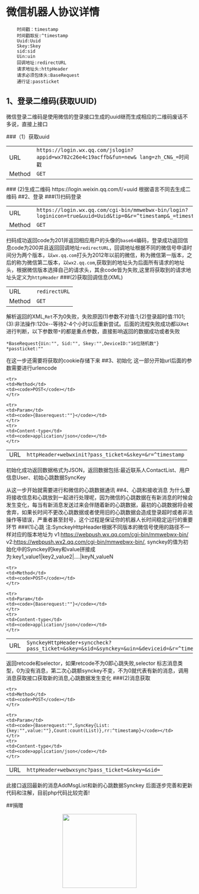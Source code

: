 # 微信机器人协议详情
		时间戳：timestamp
		时间戳取反:^timestamp
		Uuid:Uuid
		Skey:Skey
		sid:sid
		Uin:uin
		回调地址:redirectURL
		请求地址头:httpHeader
		请求必须包体头:BaseRequest
		通行证:passticket
## 1、登录二维码(获取UUID)
<p>微信登录二维码是使用微信的登录接口生成的uuid继而生成相应的二维码废话不多说，直接上接口</p>
###（1）获取uuid
<table>
	<tr>
	<td>URL</td>
	<td><code>https://login.wx.qq.com/jslogin?appid=wx782c26e4c19acffb&fun=new& lang=zh_CN&_=时间戳</code></td>
	</tr>
	<tr>
	<td>Method</td>
	<td><code>GET</code></td>
	</tr>
</table>
### (2)生成二维码
	https://login.weixin.qq.com/l/+uuid
根据语言不同去生成二维码
##2、登录
###(1)扫码登录
<table>
	<tr>
	<td>URL</td>
	<td><code>https://login.wx.qq.com/cgi-bin/mmwebwx-bin/login?loginicon=true&uuid=Uuid&tip=0&r=^timestamp&_=timestamp</code></td>
	</tr>
	<tr>
	<td>Method</td>
	<td><code>GET</code></td>
	</tr>
</table>
扫码成功返回code为201并返回相应用户的头像的<code>base64</code>编码，登录成功返回信息code为200并且返回回调地址<code>redirectURL</code>，回调地址根据不同的微信号申请时间分为两个版本，以<code>wx.qq.com</code>打头为2012年以前的微信，称为微信第一版本，之后的称为微信第二版本，以<code>wx2.qq.com</code>,获取到的地址头为后面所有请求的地址头，根据微信版本选择自己的请求头，其余code皆为失败,这里将获取到的请求地址头定义为<code>httpHeader</code>
###(2)获取回调信息(XML)
<table>
	<tr>
	<td>URL</td>
	<td><code>redirectURL</code></td>
	</tr>
	<tr>
	<td>Method</td>
	<td><code>GET</code></td>
	</tr>
</table>
解析返回的XML,<code>Ret</code>不为0失败，失败原因(1)参数不对值:1;(2)登录超时值:1101;(3):非法操作:120x--等待2-4个小时以后重新尝试。后面的流程失败成功都以<code>Ret</code>进行判断，以下参数带<code>*</code>的都是重点参数，直接影响返回的数据成功或者失败
		
	*BaseRequest{Uin:"", Sid:"", Skey:"",DeviceID:"16位随机数"}
	*passticket:""
在这一步还需要将获取的cookie存储下来
##3、初始化
这一部分开始url后面的参数需要进行urlencode
<table>
	<tr>
	<td>URL</td>
	<td><code>httpHeader+webwxinit?pass_ticket=&skey=&r=^timestamp</code></td>
	</tr>

	<tr>
	<td>Method</td>
	<td><code>POST</code></td>
	</tr>

	<tr>
	<td>Param</td>
	<td><code>{Baserequest:""}</code></td>
	</tr>
	<tr>
	<td>Content-type</td>
	<td><code>application/json</code></td>
	</tr>
</table>
初始化成功返回数据格式为JSON，返回数据包括:最近联系人ContactList、用户信息User、初始心跳数据SyncKey

从这一步开始就需要进行和微信的心跳数据通讯
##4、心跳和接收消息
为什么要将接收信息和心跳放到一起进行处理呢，因为微信的心跳数据在有新消息的时候会发生变化，每当有新消息发送过来会伴随着新的心跳数据，最初的心跳数据将会被舍弃，如果长时间不更改心跳数据或者使用旧的心跳数据会造成登录超时或者非法操作等错误，严重者甚至封号，这个过程是保证你的机器人长时间稳定运行的重要环节
###(1)心跳
	注:SynckeyHttpHeader根据不同版本的微信号使用的路径不一样对应的版本地址为
		v1:https://webpush.wx.qq.com/cgi-bin/mmwebwx-bin/
		v2:https://webpush.wx2.qq.com/cgi-bin/mmwebwx-bin/,
		synckey的值为初始化中的Synckey的key和value拼接成为:key1_value1|key2_value2|....|keyN_valueN
<table>
	<tr>
	<td>URL</td>
	<td><code>SynckeyHttpHeader+synccheck?pass_ticket=&skey=&sid=&synckey=&uin=&deviceid=&r=^timestamp&_=timestamp</code></td>
	</tr>

	<tr>
	<td>Method</td>
	<td><code>POST</code></td>
	</tr>

	<tr>
	<td>Param</td>
	<td><code>{Baserequest:""}</code></td>
	</tr>
	<tr>
	<td>Content-type</td>
	<td><code>application/json</code></td>
	</tr>
</table>
	返回retcode和selector，如果retcode不为0即心跳失败,selector 标志消息类型，0为没有消息，第二次心跳额synckey不变，不为0就代表有新的消息，调用消息获取接口获取新的消息,心跳数据发生变化
###(2)消息获取
<table>
	<tr>
	<td>URL</td>
	<td><code>httpHeader+webwxsync?pass_ticket=&skey=&sid=</code></td>
	</tr>

	<tr>
	<td>Method</td>
	<td><code>POST</code></td>
	</tr>

	<tr>
	<td>Param</td>
	<td><code>{Baserequest:"",SyncKey{List:{key:"",value:""},Count:count(List)},rr:^timestamp}</code></td>
	</tr>
	<tr>
	<td>Content-type</td>
	<td><code>application/json</code></td>
	</tr>
</table>
		此接口返回最新的消息AddMsgList和新的心跳数据Synckey
后面逐步完善和更新代码和注解，目前php代码比较完善!

##捐赠

<center><img src="https://i.imgur.com/zMFLzt9.jpg" width="200" align=center /></center>